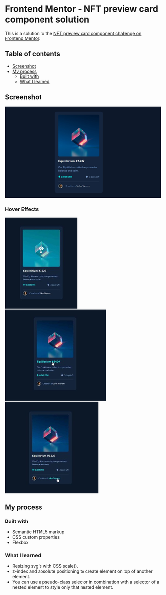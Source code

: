 # Frontend Mentor - NFT preview card component solution

This is a solution to the [NFT preview card component challenge on Frontend Mentor](https://www.frontendmentor.io/challenges/nft-preview-card-component-SbdUL_w0U).

## Table of contents

- [Screenshot](#screenshot)
- [My process](#my-process)
  - [Built with](#built-with)
  - [What I learned](#what-i-learned)

## Screenshot

![](./screenshot.jpg)
### Hover Effects
![](./hover1.jpg)
![](./hover2.jpg)
![](./hover3.jpg)

## My process

### Built with

- Semantic HTML5 markup
- CSS custom properties
- Flexbox

### What I learned

- Resizing svg's with CSS scale().
- z-index and absolute positioning to create element on top of another element.
- You can use a pseudo-class selector in combination with a selector of a nested element to style only that nested element.